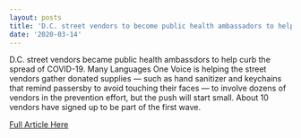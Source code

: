 ```yaml
---
layout: posts
title: 'D.C. street vendors to become public health ambassadors to help curb the spread of coronavirus'
date: '2020-03-14'
---
```

<!--Make sure to change the title name above and proper date-->
<!--Insert short article description here-->
D.C. street vendors became public health ambassdors to help curb the spread of COVID-19. Many Languages One Voice is helping the street vendors gather donated supplies — such as hand sanitizer and keychains that remind passersby to avoid touching their faces — to involve dozens of vendors in the prevention effort, but the push will start small. About 10 vendors have signed up to be part of the first wave.

<!--Insert link here inside quatation marks-->
<a href="https://www.washingtonpost.com/local/dc-street-vendors-to-become-public-health-ambassadors-to-help-curb-the-spread-of-coronavirus/2020/03/14/16b524e2-6559-11ea-845d-e35b0234b136_story.html">Full Article Here</a>
